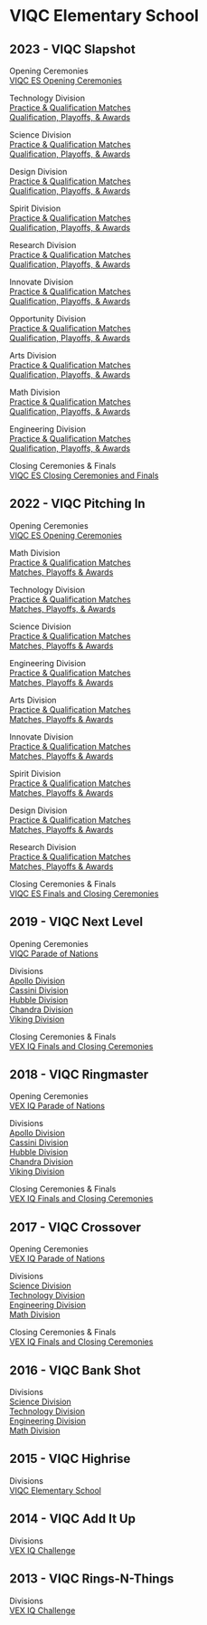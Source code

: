 # VIQC Elementary School

## 2023 - VIQC Slapshot

Opening Ceremonies\
[VIQC ES Opening Ceremonies](https://www.vexworlds.tv/#/viewer/broadcasts/opening-ceremonies-viqc-es-a4ue7rsxwyw0jgya9abu)

Technology Division\
[Practice & Qualification Matches](https://www.vexworlds.tv/#/viewer/broadcasts/practice--qualification-matches-technology-ykxavgqrev6d6zzfpcom)\
[Qualification, Playoffs, & Awards](https://www.vexworlds.tv/#/viewer/broadcasts/qualification-playoffs--awards-technology-ebrtmaro9fcmauloxz5q)

Science Division\
[Practice & Qualification Matches](https://www.vexworlds.tv/#/viewer/broadcasts/practice--qualification-matches-science-ywd0hzafyi56wzvb5ayu)\
[Qualification, Playoffs, & Awards](https://www.vexworlds.tv/#/viewer/broadcasts/qualification-playoffs--awards-science-jgxypzyp5mbmggxijske)

Design Division\
[Practice & Qualification Matches](https://www.vexworlds.tv/#/viewer/broadcasts/practice--qualification-matches-design-qmbvalopsiwegjs2yi9z)\
[Qualification, Playoffs, & Awards](https://www.vexworlds.tv/#/viewer/broadcasts/qualification-playoffs--awards-design-mnzofczpbds9mb5rkzdc)

Spirit Division\
[Practice & Qualification Matches](https://www.vexworlds.tv/#/viewer/broadcasts/practice--qualification-matches-spirit-cb1gsqyr1v5yrhtanki8)\
[Qualification, Playoffs, & Awards](https://www.vexworlds.tv/#/viewer/broadcasts/qualification-playoffs--awards-spirit-pxcu60nh8bwatm3smrqt)

Research Division\
[Practice & Qualification Matches](https://www.vexworlds.tv/#/viewer/broadcasts/practice--qualification-matches-research-a0aw6gea7is79myrwvin)\
[Qualification, Playoffs, & Awards](https://www.vexworlds.tv/#/viewer/broadcasts/qualification-playoffs--awards-research-ih2kqzlizr7prti9kpz6)

Innovate Division\
[Practice & Qualification Matches](https://www.vexworlds.tv/#/viewer/broadcasts/practice--qualification-matches-innovate-vtw7wckksgcnzkd7ivlu)\
[Qualification, Playoffs, & Awards](https://www.vexworlds.tv/#/viewer/broadcasts/qualification-playoffs--awards-innovate-jnmknwub1bvzigjc18yt)

Opportunity Division\
[Practice & Qualification Matches](https://www.vexworlds.tv/#/viewer/broadcasts/practice--qualification-matches-opportunity-jtgmmaktndpdxtjltk1m)\
[Qualification, Playoffs, & Awards](https://www.vexworlds.tv/#/viewer/broadcasts/qualification-playoffs--awards-opportunity-fpacstsbyspc32nht25y)

Arts Division\
[Practice & Qualification Matches](https://www.vexworlds.tv/#/viewer/broadcasts/practice--qualification-matches-arts-c6x4szfpbcapd2unigbx)\
[Qualification, Playoffs, & Awards](https://www.vexworlds.tv/#/viewer/broadcasts/qualification-playoffs--awards-arts-ft8eifphdlxcudrxjca8)

Math Division\
[Practice & Qualification Matches](https://www.vexworlds.tv/#/viewer/broadcasts/practice--qualification-matches-math-giqgj9mmdp5dwq77oilg)\
[Qualification, Playoffs, & Awards](https://www.vexworlds.tv/#/viewer/broadcasts/qualification-playoffs--awards-math-zukwuc9hin7tar80lgcq)

Engineering Division\
[Practice & Qualification Matches](https://www.vexworlds.tv/#/viewer/broadcasts/practice--qualification-matches-engineering-y3xppotwogsvk6aoqgeb)\
[Qualification, Playoffs, & Awards](https://www.vexworlds.tv/#/viewer/broadcasts/qualification-playoffs--awards-engineering-z7t9qwzy43p5zfa3cpct)

Closing Ceremonies & Finals\
[VIQC ES Closing Ceremonies and Finals](https://www.vexworlds.tv/#/viewer/broadcasts/finals-closing-ceremonies-viqc-game-unveil-viqc-es-x8ivmdwkvpggimnsror3)

## 2022 - VIQC Pitching In

Opening Ceremonies\
[VIQC ES Opening Ceremonies](https://www.vexworlds.tv/#/viewer/?broadcast=nhehjp6wpzgftb3s0hwx)

Math Division\
[Practice & Qualification Matches](https://www.vexworlds.tv/#/viewer/?broadcast=mw5owsym52kbq3taseur)\
[Matches, Playoffs & Awards](https://www.vexworlds.tv/#/viewer/?broadcast=qtcarxy8hiivs6rs7t9f)

Technology Division\
[Practice & Qualification Matches](https://www.vexworlds.tv/#/viewer/?broadcast=x6xqm96hjpyeoryn3q5o)\
[Matches, Playoffs, & Awards](https://www.vexworlds.tv/#/viewer/?broadcast=gnxd7qdknixq9gy7kj6v)

Science Division\
[Practice & Qualification Matches](https://www.vexworlds.tv/#/viewer/?broadcast=i0bxxcatyazfgzpbx9kv)\
[Matches, Playoffs & Awards](https://www.vexworlds.tv/#/viewer/?broadcast=j9zlps9r5mmf2sve8jjb)

Engineering Division\
[Practice & Qualification Matches](https://www.vexworlds.tv/#/viewer/?broadcast=mrjz35g84tc67wfjmb5m)\
[Matches, Playoffs & Awards](https://www.vexworlds.tv/#/viewer/?broadcast=eqttnzunckrfnslnythn)

Arts Division\
[Practice & Qualification Matches](https://www.vexworlds.tv/#/viewer/?broadcast=pozs5498ewqfk56smukv)\
[Matches, Playoffs & Awards](https://www.vexworlds.tv/#/viewer/?broadcast=k3mfppdxobnx7ph9nbir)

Innovate Division\
[Practice & Qualification Matches](https://www.vexworlds.tv/#/viewer/?broadcast=cho2z0p879qsrfrzgotj)\
[Matches, Playoffs & Awards](https://www.vexworlds.tv/#/viewer/?broadcast=ddhmpin1r1vrk66oncxh)

Spirit Division\
[Practice & Qualification Matches](https://www.vexworlds.tv/#/viewer/?broadcast=ovir91er9ljtjntnmomm)\
[Matches, Playoffs & Awards](https://www.vexworlds.tv/#/viewer/?broadcast=szd7ibjs6vma2pq3o4xy)

Design Division\
[Practice & Qualification Matches](https://www.vexworlds.tv/#/viewer/?broadcast=thkk8ghkhdbz2jxyjbae)\
[Matches, Playoffs & Awards](https://www.vexworlds.tv/#/viewer/?broadcast=cokrzm6l86ve9ddbdrvl)

Research Division\
[Practice & Qualification Matches](https://www.vexworlds.tv/#/viewer/?broadcast=fhergqy2ecynk3s5rctp)\
[Matches, Playoffs & Awards](https://www.vexworlds.tv/#/viewer/?broadcast=hjrgbgesoixqlqzckqtf)

Closing Ceremonies & Finals\
[VIQC ES Finals and Closing Ceremonies](https://www.vexworlds.tv/#/viewer/?broadcast=zutl6oh3dyngt0ivfvbd)

## 2019 - VIQC Next Level

Opening Ceremonies\
[VIQC Parade of Nations](https://livestream.com/vrctv1/2019-iq-freedom-hall/videos/190620797)

Divisions\
[Apollo Division](https://livestream.com/accounts/2965022/2019-iq-apollo-es)\
[Cassini Division](https://livestream.com/accounts/2965032/2019-iq-cassini-es)\
[Hubble Division](https://livestream.com/accounts/2965068/2019-iq-hubble-es)\
[Chandra Division](https://livestream.com/accounts/2965055/2019-iq-chandra-es)\
[Viking Division](https://livestream.com/vrctv6/2019-iq-viking-es)

Closing Ceremonies & Finals\
[​VEX IQ Finals and Closing Ceremonies](https://livestream.com/vrctv1/2019-iq-freedom-hall/videos/190674478)

## 2018 - VIQC Ringmaster

Opening Ceremonies\
[VEX IQ Parade of Nations](https://livestream.com/vrctv1/2018-iq-mon-opening-ceremony)

Divisions\
[Apollo Division](https://livestream.com/vrctv2/2018-iq-apollo-es)\
[Cassini Division](https://livestream.com/vrctv3/2018-iq-cassini-es)\
[Hubble Division](https://livestream.com/vrctv5/2018-iq-hubble-es)\
[Chandra Division](https://livestream.com/vrctv4/2018-iq-chandra-es)\
[Viking Division](https://livestream.com/vrctv6/2018-iq-viking-es)

Closing Ceremonies & Finals\
[VEX IQ Finals and Closing Ceremonies](https://livestream.com/vrctv1/2018-iq-finals-game-ceremony)

## 2017 - VIQC Crossover

Opening Ceremonies\
[VEX IQ Parade of Nations](https://livestream.com/vrctv1/2017-vexiq-opening-ceremony-and-parade)

Divisions\
[Science Division](https://livestream.com/vrctv3/2017-vexiq-science-elem)\
[Technology Division](https://livestream.com/vrctv2/2017-vexiq-technology-elem)\
[Engineering Division](https://livestream.com/vrctv4/2017-vexiq-engineering-elem)\
[Math Division](https://livestream.com/vrctv5/2017-vexiq-math-elem)

Closing Ceremonies & Finals\
[VEX IQ Finals and Closing Ceremonies](https://livestream.com/vrctv1/2017-iq-finals-game-unveil-closing-ceremony-award)

## 2016 - VIQC Bank Shot

Divisions\
[Science Division](https://livestream.com/vrctv11/2016-worlds-vexiq-science)\
[Technology Division](https://livestream.com/vrctv12/2016-worlds-vexiq-technology)\
[Engineering Division](https://livestream.com/vrctv13/2016-worlds-vexiq-engineering)\
[Math Division](https://livestream.com/vrctv14/2016-worlds-vexiq-math)

## 2015 - VIQC Highrise

Divisions\
[VIQC Elementary School](https://livestream.com/vrctv9/2015-vrwc-vexiq-elem)

## 2014 - VIQC Add It Up

Divisions\
[VEX IQ Challenge](https://livestream.com/vrctv9/2014-vrwc-vex-iq-challenge)

## 2013 - VIQC Rings-N-Things

Divisions\
[VEX IQ Challenge](https://livestream.com/vrctv9/2013-vrwc-iq-challenge)

